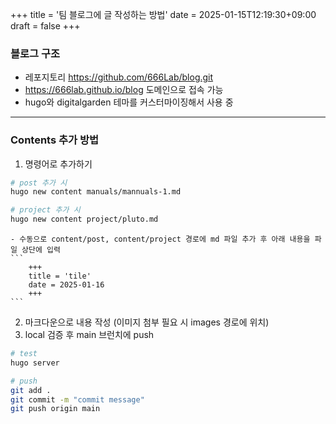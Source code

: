 +++
title = '팀 블로그에 글 작성하는 방법'
date = 2025-01-15T12:19:30+09:00
draft = false
+++


### 블로그 구조 

- 레포지토리 https://github.com/666Lab/blog.git
- https://666lab.github.io/blog 도메인으로 접속 가능
- hugo와 digitalgarden 테마를 커스터마이징해서 사용 중

---

### Contents 추가 방법
1. 명령어로 추가하기 
```bash
# post 추가 시
hugo new content manuals/mannuals-1.md

# project 추가 시
hugo new content project/pluto.md
```

    - 수동으로 content/post, content/project 경로에 md 파일 추가 후 아래 내용을 파일 상단에 입력
    ```
        +++
        title = 'tile'
        date = 2025-01-16
        +++
    ```

2. 마크다운으로 내용 작성 (이미지 첨부 필요 시 images 경로에 위치)
3. local 검증 후 main 브런치에 push
```bash
# test
hugo server

# push
git add .
git commit -m "commit message"
git push origin main
```


